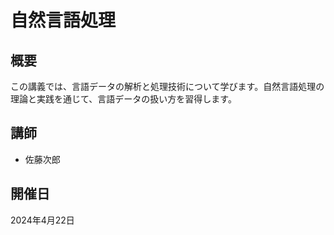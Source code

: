 # 自然言語処理

## 概要

この講義では、言語データの解析と処理技術について学びます。自然言語処理の理論と実践を通じて、言語データの扱い方を習得します。

## 講師

- 佐藤次郎

## 開催日

2024年4月22日
